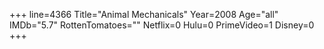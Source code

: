 +++
line=4366
Title="Animal Mechanicals"
Year=2008
Age="all"
IMDb="5.7"
RottenTomatoes=""
Netflix=0
Hulu=0
PrimeVideo=1
Disney=0
+++

